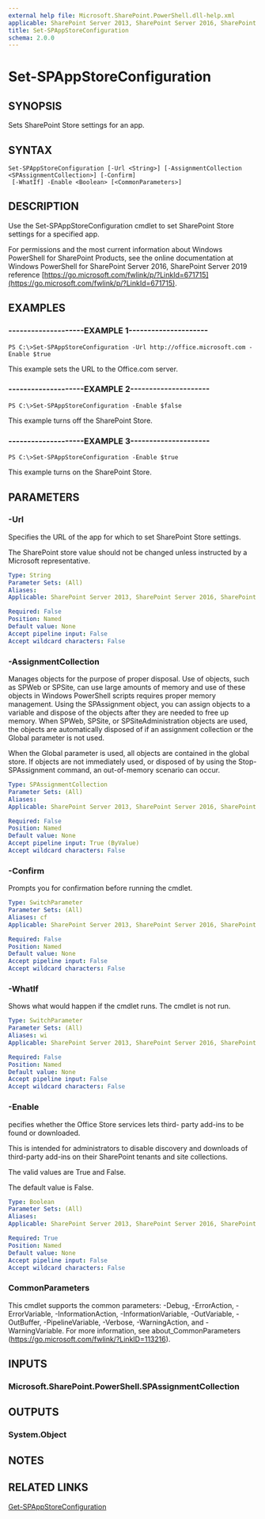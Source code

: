 ```yaml
---
external help file: Microsoft.SharePoint.PowerShell.dll-help.xml
applicable: SharePoint Server 2013, SharePoint Server 2016, SharePoint Server 2019
title: Set-SPAppStoreConfiguration
schema: 2.0.0
---
```


# Set-SPAppStoreConfiguration

## SYNOPSIS
Sets SharePoint Store settings for an app.


## SYNTAX

```
Set-SPAppStoreConfiguration [-Url <String>] [-AssignmentCollection <SPAssignmentCollection>] [-Confirm]
 [-WhatIf] -Enable <Boolean> [<CommonParameters>]
```

## DESCRIPTION
Use the Set-SPAppStoreConfiguration cmdlet to set SharePoint Store settings for a specified app.

For permissions and the most current information about Windows PowerShell for SharePoint Products, see the online documentation at Windows PowerShell for SharePoint Server 2016, SharePoint Server 2019 reference [https://go.microsoft.com/fwlink/p/?LinkId=671715](https://go.microsoft.com/fwlink/p/?LinkId=671715).


## EXAMPLES

### --------------------EXAMPLE 1---------------------
```
PS C:\>Set-SPAppStoreConfiguration -Url http://office.microsoft.com -Enable $true
```

This example sets the URL to the Office.com server.


### --------------------EXAMPLE 2---------------------
```
PS C:\>Set-SPAppStoreConfiguration -Enable $false
```

This example turns off the SharePoint Store.

### --------------------EXAMPLE 3---------------------
```
PS C:\>Set-SPAppStoreConfiguration -Enable $true
```

This example turns on the SharePoint Store.

## PARAMETERS

### -Url
Specifies the URL of the app for which to set SharePoint Store settings.

The SharePoint store value should not be changed unless instructed by a Microsoft representative.


```yaml
Type: String
Parameter Sets: (All)
Aliases: 
Applicable: SharePoint Server 2013, SharePoint Server 2016, SharePoint Server 2019

Required: False
Position: Named
Default value: None
Accept pipeline input: False
Accept wildcard characters: False
```

### -AssignmentCollection
Manages objects for the purpose of proper disposal. Use of objects, such as SPWeb or SPSite, can use large amounts of memory and use of these objects in Windows PowerShell scripts requires proper memory management. Using the SPAssignment object, you can assign objects to a variable and dispose of the objects after they are needed to free up memory. When SPWeb, SPSite, or SPSiteAdministration objects are used, the objects are automatically disposed of if an assignment collection or the Global parameter is not used.

When the Global parameter is used, all objects are contained in the global store. If objects are not immediately used, or disposed of by using the Stop-SPAssignment command, an out-of-memory scenario can occur.


```yaml
Type: SPAssignmentCollection
Parameter Sets: (All)
Aliases: 
Applicable: SharePoint Server 2013, SharePoint Server 2016, SharePoint Server 2019

Required: False
Position: Named
Default value: None
Accept pipeline input: True (ByValue)
Accept wildcard characters: False
```

### -Confirm
Prompts you for confirmation before running the cmdlet.


```yaml
Type: SwitchParameter
Parameter Sets: (All)
Aliases: cf
Applicable: SharePoint Server 2013, SharePoint Server 2016, SharePoint Server 2019

Required: False
Position: Named
Default value: None
Accept pipeline input: False
Accept wildcard characters: False
```

### -WhatIf
Shows what would happen if the cmdlet runs.
The cmdlet is not run.


```yaml
Type: SwitchParameter
Parameter Sets: (All)
Aliases: wi
Applicable: SharePoint Server 2013, SharePoint Server 2016, SharePoint Server 2019

Required: False
Position: Named
Default value: None
Accept pipeline input: False
Accept wildcard characters: False
```

### -Enable
pecifies whether the Office Store services lets third- party add-ins to be found or downloaded.

This is intended for administrators to disable discovery and downloads of third-party add-ins on their SharePoint tenants and site collections.

The valid values are True and False.

The default value is False.

```yaml
Type: Boolean
Parameter Sets: (All)
Aliases: 
Applicable: SharePoint Server 2013, SharePoint Server 2016, SharePoint Server 2019

Required: True
Position: Named
Default value: None
Accept pipeline input: False
Accept wildcard characters: False
```

### CommonParameters
This cmdlet supports the common parameters: -Debug, -ErrorAction, -ErrorVariable, -InformationAction, -InformationVariable, -OutVariable, -OutBuffer, -PipelineVariable, -Verbose, -WarningAction, and -WarningVariable. For more information, see about_CommonParameters (https://go.microsoft.com/fwlink/?LinkID=113216).

## INPUTS

### Microsoft.SharePoint.PowerShell.SPAssignmentCollection

## OUTPUTS

### System.Object

## NOTES

## RELATED LINKS

[Get-SPAppStoreConfiguration](Get-SPAppStoreConfiguration.md)
